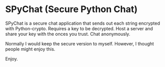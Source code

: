 # SPyChat (Secure Python Chat)
SPyChat is a secure chat application that sends out each string encrypted with Python-crypto.
Requires a key to be decrypted. Host a server and share your key with the onces you trust.
Chat anonymously.

Normally I would keep the secure version to myself. However, I thought people might enjoy this.

Enjoy.
